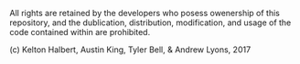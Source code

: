 All rights are retained by the developers who posess owenership of this repository, and the dublication, distribution, modification, and usage of the code contained within are prohibited.

(c) Kelton Halbert, Austin King, Tyler Bell, & Andrew Lyons, 2017
